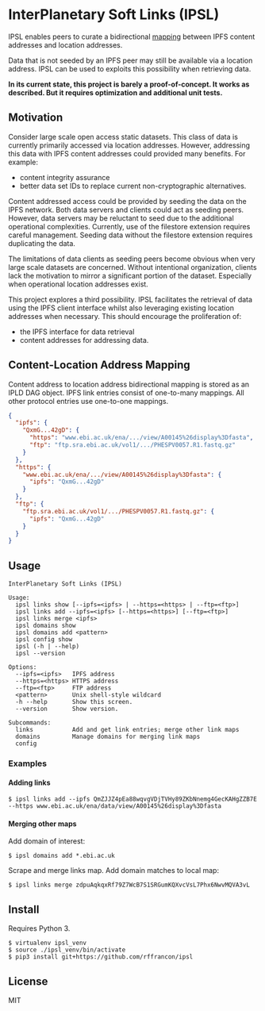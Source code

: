 # InterPlanetary Soft Links (IPSL)
IPSL enables peers to curate a bidirectional [mapping](#content-location-address-mapping) between IPFS content addresses and location addresses.

Data that is not seeded by an IPFS peer may still be available via a location address. IPSL can be used to exploits this possibility when retrieving data.

**In its current state, this project is barely a proof-of-concept. It works as described. But it requires optimization and additional unit tests.**

## Motivation

Consider large scale open access static datasets. This class of data is currently primarily accessed via location addresses. However, addressing this data with IPFS content addresses could provided many benefits. For example:
* content integrity assurance
* better data set IDs to replace current non-cryptographic alternatives.

Content addressed access could be provided by seeding the data on the IPFS network. Both data servers and clients could act as seeding peers. However, data servers may be reluctant to seed due to the additional operational complexities. Currently, use of the filestore extension requires careful management. Seeding data without the filestore extension requires duplicating the data.

The limitations of data clients as seeding peers become obvious when very large scale datasets are concerned. Without intentional organization, clients lack the motivation to mirror a significant portion of the dataset. Especially when operational location addresses exist.

This project explores a third possibility. IPSL facilitates the retrieval of data using the IPFS client interface whilst also leveraging existing location addresses when necessary. This should encourage the proliferation of:
 * the IPFS interface for data retrieval
 * content addresses for addressing data.

## Content-Location Address Mapping
Content address to location address bidirectional mapping is stored as an IPLD DAG object. IPFS link entries consist of one-to-many mappings. All other protocol entries use one-to-one mappings.

```json
{
  "ipfs": {
    "QxmG...42gD": {
      "https": "www.ebi.ac.uk/ena/.../view/A00145%26display%3Dfasta",
      "ftp": "ftp.sra.ebi.ac.uk/vol1/.../PHESPV0057.R1.fastq.gz"
    }
  },
  "https": {
    "www.ebi.ac.uk/ena/.../view/A00145%26display%3Dfasta": {
      "ipfs": "QxmG...42gD"
    }
  },
  "ftp": {
    "ftp.sra.ebi.ac.uk/vol1/.../PHESPV0057.R1.fastq.gz": {
      "ipfs": "QxmG...42gD"
    }
  }
}
```

## Usage

```
InterPlanetary Soft Links (IPSL)

Usage:
  ipsl links show [--ipfs=<ipfs> | --https=<https> | --ftp=<ftp>]
  ipsl links add --ipfs=<ipfs> [--https=<https>] [--ftp=<ftp>]
  ipsl links merge <ipfs>
  ipsl domains show
  ipsl domains add <pattern>
  ipsl config show
  ipsl (-h | --help)
  ipsl --version

Options:
  --ipfs=<ipfs>   IPFS address
  --https=<https> HTTPS address
  --ftp=<ftp>     FTP address
  <pattern>       Unix shell-style wildcard
  -h --help       Show this screen.
  --version       Show version.

Subcommands:
  links           Add and get link entries; merge other link maps
  domains         Manage domains for merging link maps
  config
```

### Examples

#### Adding links

```
$ ipsl links add --ipfs QmZJJZ4pEa88wqvgVDjTVHy89ZKbNnemg4GecKAHgZZB7E --https www.ebi.ac.uk/ena/data/view/A00145%26display%3Dfasta
```

#### Merging other maps

Add domain of interest:
```
$ ipsl domains add *.ebi.ac.uk
```

Scrape and merge links map. Add domain matches to local map:

```
$ ipsl links merge zdpuAqkqxRf79Z7WcB7S1SRGumKQXvcVsL7Phx6NwvMQVA3vL
```

## Install
Requires Python 3.

```
$ virtualenv ipsl_venv
$ source ./ipsl_venv/bin/activate
$ pip3 install git+https://github.com/rffrancon/ipsl
```

## License

MIT